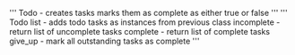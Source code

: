 '''
Todo - 
    creates tasks
    marks them as complete as either true or false
'''
'''
Todo list - 
    adds todo tasks as instances from previous class
    incomplete - return list of uncomplete tasks
    complete - return list of complete tasks
    give_up - mark all outstanding tasks as complete
'''


